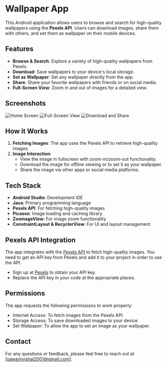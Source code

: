 # Wallpaper App

This Android application allows users to browse and search for high-quality wallpapers using the **Pexels API**. Users can download images, share them with others, 
and set them as wallpaper on their mobile devices.

## Features

- **Browse & Search**: Explore a variety of high-quality wallpapers from Pexels.
- **Download**: Save wallpapers to your device's local storage.
- **Set as Wallpaper**: Set any wallpaper directly from the app.
- **Share**: Share your favorite wallpapers with friends or on social media.
- **Full-Screen View**: Zoom in and out of images for a detailed view.

## Screenshots

![Home Screen](path-to-your-screenshot-home.jpg)
![Full-Screen View](path-to-your-screenshot-fullscreen.jpg)
![Download and Share](path-to-your-screenshot-download-share.jpg)

## How it Works

1. **Fetching Images**: The app uses the Pexels API to retrieve high-quality images.
2. **Image Interaction**:
   - View the image in fullscreen with zoom-in/zoom-out functionality.
   - Download the image for offline viewing or to set it as your wallpaper.
   - Share the image via other apps or social media platforms.

## Tech Stack

- **Android Studio**: Development IDE
- **Java**: Primary programming language
- **Pexels API**: For fetching high-quality images
- **Picasso**: Image loading and caching library
- **ZoomageView**: For image zoom functionality
- **ConstraintLayout & RecyclerView**: For UI and layout management

## Pexels API Integration

The app integrates with the [Pexels API](https://www.pexels.com/api/) to fetch high-quality images. You need to get an API key from Pexels and add it to your project in order
to use the API.

- Sign up at [Pexels](https://www.pexels.com/api/) to obtain your API key.
- Replace the API key in your code at the appropriate places.

## Permissions
The app requests the following permissions to work properly:

- Internet Access: To fetch images from the Pexels API.
- Storage Access: To save downloaded images to your device.
- Set Wallpaper: To allow the app to set an image as your wallpaper.

## Contact
For any questions or feedback, please feel free to reach out at [sawantvishal2001@gmail.com].  


